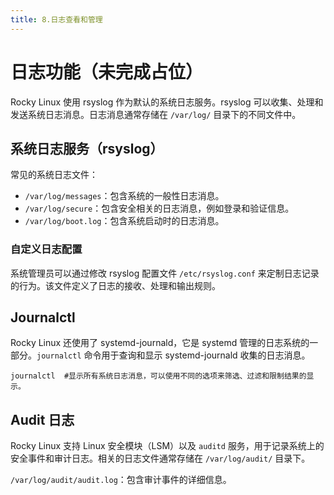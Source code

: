 ```yaml
---
title: 8.日志查看和管理
---
```

# 日志功能（未完成占位）

Rocky Linux 使用 rsyslog 作为默认的系统日志服务。rsyslog 可以收集、处理和发送系统日志消息。日志消息通常存储在 `/var/log/` 目录下的不同文件中。

## **系统日志服务（rsyslog）**

常见的系统日志文件：

* `/var/log/messages`：包含系统的一般性日志消息。
* `/var/log/secure`：包含安全相关的日志消息，例如登录和验证信息。
* `/var/log/boot.log`：包含系统启动时的日志消息。

### **自定义日志配置**

系统管理员可以通过修改 rsyslog 配置文件 `/etc/rsyslog.conf` 来定制日志记录的行为。该文件定义了日志的接收、处理和输出规则。

## **Journalctl**

Rocky Linux 还使用了 systemd-journald，它是 systemd 管理的日志系统的一部分。`journalctl` 命令用于查询和显示 systemd-journald 收集的日志消息。

```
journalctl	#显示所有系统日志消息，可以使用不同的选项来筛选、过滤和限制结果的显示。
```

## **Audit 日志**

Rocky Linux 支持 Linux 安全模块（LSM）以及 `auditd` 服务，用于记录系统上的安全事件和审计日志。相关的日志文件通常存储在 `/var/log/audit/` 目录下。

`/var/log/audit/audit.log`：包含审计事件的详细信息。
